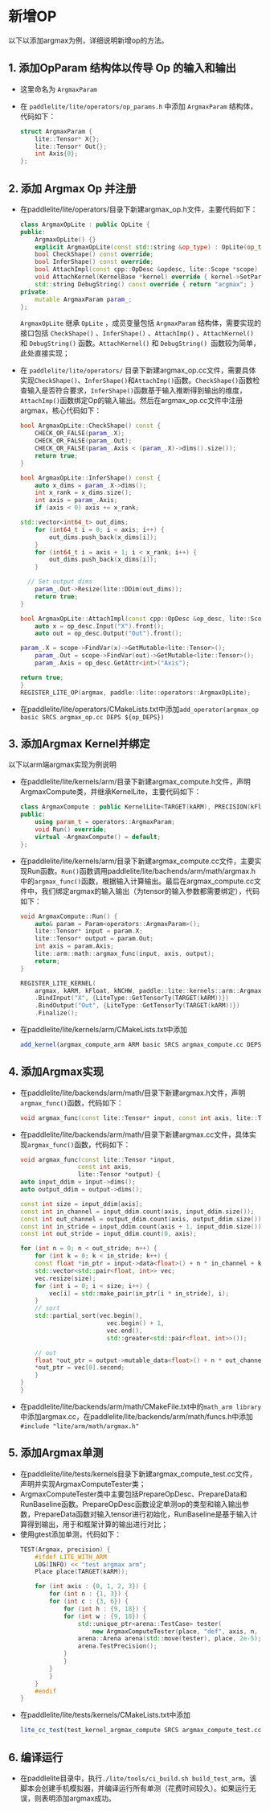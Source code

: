 # 新增OP

以下以添加argmax为例，详细说明新增op的方法。

## 1. 添加OpParam 结构体以传导 Op 的输入和输出

- 这里命名为 `ArgmaxParam`

- 在 `paddlelite/lite/operators/op_params.h` 中添加 `ArgmaxParam` 结构体，代码如下：
    ```c++
    struct ArgmaxParam {
        lite::Tensor* X{};
        lite::Tensor* Out{};
        int Axis{0};
    };
    ```
## 2. 添加 Argmax Op 并注册

- 在paddlelite/lite/operators/目录下新建argmax_op.h文件，主要代码如下：
    ```c++
    class ArgmaxOpLite : public OpLite {
    public:
        ArgmaxOpLite() {}
        explicit ArgmaxOpLite(const std::string &op_type) : OpLite(op_type) {}
        bool CheckShape() const override;
        bool InferShape() const override;
        bool AttachImpl(const cpp::OpDesc &opdesc, lite::Scope *scope) override;
        void AttachKernel(KernelBase *kernel) override { kernel->SetParam(param_); }
        std::string DebugString() const override { return "argmax"; }
    private:
        mutable ArgmaxParam param_;
    };
    ```
    `ArgmaxOpLite` 继承 `OpLite` ，成员变量包括 `ArgmaxParam` 结构体，需要实现的接口包括 `CheckShape()` 、`InferShape()` 、`AttachImp()` 、`AttachKernel()` 和 `DebugString()` 函数。`AttachKernel()` 和 `DebugString() `函数较为简单，此处直接实现；

- 在 `paddlelite/lite/operators/` 目录下新建argmax_op.cc文件，需要具体实现`CheckShape()`、`InferShape()`和`AttachImp()`函数。`CheckShape()`函数检查输入是否符合要求，`InferShape()`函数基于输入推断得到输出的维度，`AttachImp()`函数绑定Op的输入输出。然后在argmax_op.cc文件中注册argmax，核心代码如下：
    ```c++
    bool ArgmaxOpLite::CheckShape() const {
        CHECK_OR_FALSE(param_.X);
        CHECK_OR_FALSE(param_.Out);
        CHECK_OR_FALSE(param_.Axis < (param_.X)->dims().size());
        return true;
    }
    
    bool ArgmaxOpLite::InferShape() const {
        auto x_dims = param_.X->dims();
        int x_rank = x_dims.size();
        int axis = param_.Axis;
        if (axis < 0) axis += x_rank;
    
    std::vector<int64_t> out_dims;
        for (int64_t i = 0; i < axis; i++) {
            out_dims.push_back(x_dims[i]);
        }
        for (int64_t i = axis + 1; i < x_rank; i++) {
            out_dims.push_back(x_dims[i]);
        }
    
      // Set output dims
        param_.Out->Resize(lite::DDim(out_dims));
        return true;
    }
    
    bool ArgmaxOpLite::AttachImpl(const cpp::OpDesc &op_desc, lite::Scope *scope) {
        auto x = op_desc.Input("X").front();
        auto out = op_desc.Output("Out").front();
    
    param_.X = scope->FindVar(x)->GetMutable<lite::Tensor>();
        param_.Out = scope->FindVar(out)->GetMutable<lite::Tensor>();
        param_.Axis = op_desc.GetAttr<int>("Axis");
    
    return true;
    }
    REGISTER_LITE_OP(argmax, paddle::lite::operators::ArgmaxOpLite);
    ```
- 在paddlelite/lite/operators/CMakeLists.txt中添加```add_operator(argmax_op basic SRCS argmax_op.cc DEPS ${op_DEPS})```

## 3. 添加Argmax Kernel并绑定

以下以arm端argmax实现为例说明
- 在paddlelite/lite/kernels/arm/目录下新建argmax_compute.h文件，声明ArgmaxCompute类，并继承KernelLite，主要代码如下：
    ```c++
    class ArgmaxCompute : public KernelLite<TARGET(kARM), PRECISION(kFloat)> {
    public:
        using param_t = operators::ArgmaxParam;
        void Run() override;
        virtual ~ArgmaxCompute() = default;
    };
    ```
- 在paddlelite/lite/kernels/arm/目录下新建argmax_compute.cc文件，主要实现Run函数。`Run()`函数调用paddlelite/lite/bachends/arm/math/argmax.h中的`argmax_func()`函数，根据输入计算输出。最后在argmax_compute.cc文件中，我们绑定argmax的输入输出（为tensor的输入参数都需要绑定），代码如下：
    ```c++
    void ArgmaxCompute::Run() {
        auto& param = Param<operators::ArgmaxParam>();
        lite::Tensor* input = param.X;
        lite::Tensor* output = param.Out;
        int axis = param.Axis;
        lite::arm::math::argmax_func(input, axis, output);
        return;
    }

    REGISTER_LITE_KERNEL(
        argmax, kARM, kFloat, kNCHW, paddle::lite::kernels::arm::ArgmaxCompute, def)
        .BindInput("X", {LiteType::GetTensorTy(TARGET(kARM))})
        .BindOutput("Out", {LiteType::GetTensorTy(TARGET(kARM))})
        .Finalize();
    ```

- 在paddlelite/lite/kernels/arm/CMakeLists.txt中添加
    ```cmake
    add_kernel(argmax_compute_arm ARM basic SRCS argmax_compute.cc DEPS ${lite_kernel_deps} math_arm)
    ```

## 4. 添加Argmax实现

- 在paddlelite/lite/backends/arm/math/目录下新建argmax.h文件，声明`argmax_func()`函数，代码如下：
    ```c++
    void argmax_func(const lite::Tensor* input, const int axis, lite::Tensor* output);
    ```
- 在paddlelite/lite/backends/arm/math/目录下新建argmax.cc文件，具体实现`argmax_func()`函数，代码如下：
    ```c++
    void argmax_func(const lite::Tensor *input,
                    const int axis,
                    lite::Tensor *output) {
    auto input_ddim = input->dims();
    auto output_ddim = output->dims();

    const int size = input_ddim[axis];
    const int in_channel = input_ddim.count(axis, input_ddim.size());
    const int out_channel = output_ddim.count(axis, output_ddim.size());
    const int in_stride = input_ddim.count(axis + 1, input_ddim.size());
    const int out_stride = input_ddim.count(0, axis);

    for (int n = 0; n < out_stride; n++) {
        for (int k = 0; k < in_stride; k++) {
        const float *in_ptr = input->data<float>() + n * in_channel + k;
        std::vector<std::pair<float, int>> vec;
        vec.resize(size);
        for (int i = 0; i < size; i++) {
            vec[i] = std::make_pair(in_ptr[i * in_stride], i);
        }
        // sort
        std::partial_sort(vec.begin(),
                            vec.begin() + 1,
                            vec.end(),
                            std::greater<std::pair<float, int>>());

        // out
        float *out_ptr = output->mutable_data<float>() + n * out_channel + k;
        *out_ptr = vec[0].second;
        }
    }
    }
    ```
- 在paddlelite/lite/backends/arm/math/CMakeFile.txt中的```math_arm library```中添加argmax.cc，在paddlelite/lite/backends/arm/math/funcs.h中添加```#include "lite/arm/math/argmax.h"```

## 5. 添加Argmax单测

- 在paddlelite/lite/tests/kernels目录下新建argmax_compute_test.cc文件，声明并实现ArgmaxComputeTester类；
- ArgmaxComputeTester类中主要包括PrepareOpDesc、PrepareData和RunBaseline函数。PrepareOpDesc函数设定单测op的类型和输入输出参数，PrepareData函数对输入tensor进行初始化，RunBaseline是基于输入计算得到输出，用于和框架计算的输出进行对比；
- 使用gtest添加单测，代码如下：
    ```c++
    TEST(Argmax, precision) {
        #ifdef LITE_WITH_ARM
        LOG(INFO) << "test argmax arm";
        Place place(TARGET(kARM));

        for (int axis : {0, 1, 2, 3}) {
            for (int n : {1, 3}) {
            for (int c : {3, 6}) {
                for (int h : {9, 18}) {
                for (int w : {9, 18}) {
                    std::unique_ptr<arena::TestCase> tester(
                        new ArgmaxComputeTester(place, "def", axis, n, c, h, w));
                    arena::Arena arena(std::move(tester), place, 2e-5);
                    arena.TestPrecision();
                }
                }
            }
            }
        }
        #endif
    }
    ```
- 在paddlelite/lite/tests/kernels/CMakeLists.txt中添加
    ```cmake
    lite_cc_test(test_kernel_argmax_compute SRCS argmax_compute_test.cc DEPS arena_framework ${x86_kernels} ${arm_kernels} ${lite_ops} ${host_kernels})
    ```
## 6. 编译运行
- 在paddlelite目录中，执行```./lite/tools/ci_build.sh build_test_arm```，该脚本会创建手机模拟器，并编译运行所有单测（花费时间较久）。如果运行无误，则表明添加argmax成功。
